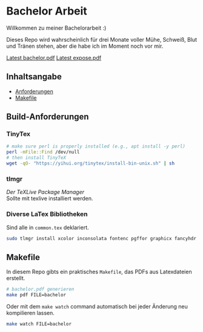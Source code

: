 # Bachelor Arbeit

Willkommen zu meiner Bachelorarbeit :)

Dieses Repo wird wahrscheinlich für drei Monate voller Mühe, Schweiß, Blut und Tränen stehen, aber die habe ich im Moment noch vor mir.

[Latest bachelor.pdf](https://github.com/jim-fx/bachelor/releases/latest/download/bachelor.pdf)
[Latest expose.pdf](https://github.com/jim-fx/bachelor/releases/latest/download/expose.pdf)

## Inhaltsangabe

- [Anforderungen](#requirements)
- [Makefile](#makefile)

## Build-Anforderungen

### TinyTex
```bash
# make sure perl is properly installed (e.g., apt install -y perl)
perl -mFile::Find /dev/null
# then install TinyTeX
wget -qO- "https://yihui.org/tinytex/install-bin-unix.sh" | sh
```

### tlmgr
_Der TeXLive Package Manager_  
Sollte mit texlive installiert werden.

### Diverse LaTex Bibliotheken
Sind alle in `common.tex` deklariert.
```bash
sudo tlmgr install xcolor inconsolata fontenc pgffor graphicx fancyhdr hyperref tcolorbox
```

## Makefile
In diesem Repo gibts ein praktisches `Makefile`, das PDFs aus Latexdateien erstellt.

```bash
# bachelor.pdf generieren
make pdf FILE=bachelor
```

Oder mit dem `make watch` command automatisch bei jeder Änderung neu kompilieren lassen.

```bash
make watch FILE=bachelor
```
